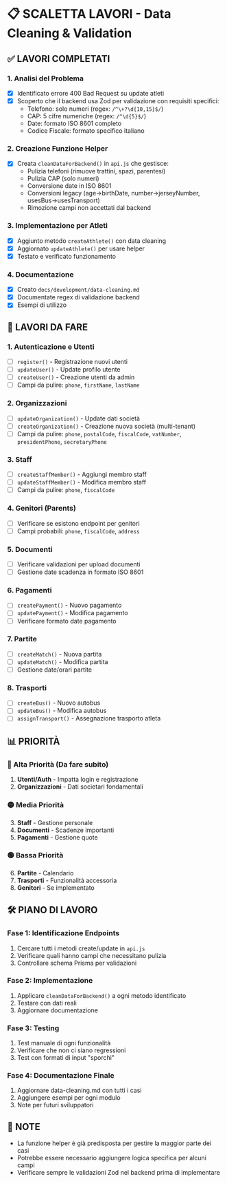 # 📋 SCALETTA LAVORI - Data Cleaning & Validation

## ✅ LAVORI COMPLETATI

### 1. Analisi del Problema
- [x] Identificato errore 400 Bad Request su update atleti
- [x] Scoperto che il backend usa Zod per validazione con requisiti specifici:
  - Telefono: solo numeri (regex: `/^\+?\d{10,15}$/`)
  - CAP: 5 cifre numeriche (regex: `/^\d{5}$/`)
  - Date: formato ISO 8601 completo
  - Codice Fiscale: formato specifico italiano

### 2. Creazione Funzione Helper
- [x] Creata `cleanDataForBackend()` in `api.js` che gestisce:
  - Pulizia telefoni (rimuove trattini, spazi, parentesi)
  - Pulizia CAP (solo numeri)
  - Conversione date in ISO 8601
  - Conversioni legacy (age→birthDate, number→jerseyNumber, usesBus→usesTransport)
  - Rimozione campi non accettati dal backend

### 3. Implementazione per Atleti
- [x] Aggiunto metodo `createAthlete()` con data cleaning
- [x] Aggiornato `updateAthlete()` per usare helper
- [x] Testato e verificato funzionamento

### 4. Documentazione
- [x] Creato `docs/development/data-cleaning.md`
- [x] Documentate regex di validazione backend
- [x] Esempi di utilizzo

## 🚧 LAVORI DA FARE

### 1. Autenticazione e Utenti
- [ ] `register()` - Registrazione nuovi utenti
- [ ] `updateUser()` - Update profilo utente
- [ ] `createUser()` - Creazione utenti da admin
- [ ] Campi da pulire: `phone`, `firstName`, `lastName`

### 2. Organizzazioni
- [ ] `updateOrganization()` - Update dati società
- [ ] `createOrganization()` - Creazione nuova società (multi-tenant)
- [ ] Campi da pulire: `phone`, `postalCode`, `fiscalCode`, `vatNumber`, `presidentPhone`, `secretaryPhone`

### 3. Staff
- [ ] `createStaffMember()` - Aggiungi membro staff
- [ ] `updateStaffMember()` - Modifica membro staff
- [ ] Campi da pulire: `phone`, `fiscalCode`

### 4. Genitori (Parents)
- [ ] Verificare se esistono endpoint per genitori
- [ ] Campi probabili: `phone`, `fiscalCode`, `address`

### 5. Documenti
- [ ] Verificare validazioni per upload documenti
- [ ] Gestione date scadenza in formato ISO 8601

### 6. Pagamenti
- [ ] `createPayment()` - Nuovo pagamento
- [ ] `updatePayment()` - Modifica pagamento
- [ ] Verificare formato date pagamento

### 7. Partite
- [ ] `createMatch()` - Nuova partita
- [ ] `updateMatch()` - Modifica partita
- [ ] Gestione date/orari partite

### 8. Trasporti
- [ ] `createBus()` - Nuovo autobus
- [ ] `updateBus()` - Modifica autobus
- [ ] `assignTransport()` - Assegnazione trasporto atleta

## 📊 PRIORITÀ

### 🔴 Alta Priorità (Da fare subito)
1. **Utenti/Auth** - Impatta login e registrazione
2. **Organizzazioni** - Dati societari fondamentali

### 🟡 Media Priorità
3. **Staff** - Gestione personale
4. **Documenti** - Scadenze importanti
5. **Pagamenti** - Gestione quote

### 🟢 Bassa Priorità
6. **Partite** - Calendario
7. **Trasporti** - Funzionalità accessoria
8. **Genitori** - Se implementato

## 🛠️ PIANO DI LAVORO

### Fase 1: Identificazione Endpoints
1. Cercare tutti i metodi create/update in `api.js`
2. Verificare quali hanno campi che necessitano pulizia
3. Controllare schema Prisma per validazioni

### Fase 2: Implementazione
1. Applicare `cleanDataForBackend()` a ogni metodo identificato
2. Testare con dati reali
3. Aggiornare documentazione

### Fase 3: Testing
1. Test manuale di ogni funzionalità
2. Verificare che non ci siano regressioni
3. Test con formati di input "sporchi"

### Fase 4: Documentazione Finale
1. Aggiornare data-cleaning.md con tutti i casi
2. Aggiungere esempi per ogni modulo
3. Note per futuri sviluppatori

## 📝 NOTE

- La funzione helper è già predisposta per gestire la maggior parte dei casi
- Potrebbe essere necessario aggiungere logica specifica per alcuni campi
- Verificare sempre le validazioni Zod nel backend prima di implementare
